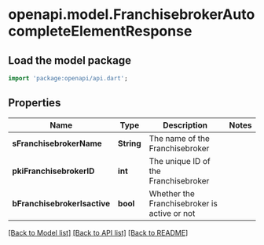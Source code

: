 # openapi.model.FranchisebrokerAutocompleteElementResponse

## Load the model package
```dart
import 'package:openapi/api.dart';
```

## Properties
Name | Type | Description | Notes
------------ | ------------- | ------------- | -------------
**sFranchisebrokerName** | **String** | The name of the Franchisebroker | 
**pkiFranchisebrokerID** | **int** | The unique ID of the Franchisebroker | 
**bFranchisebrokerIsactive** | **bool** | Whether the Franchisebroker is active or not | 

[[Back to Model list]](../README.md#documentation-for-models) [[Back to API list]](../README.md#documentation-for-api-endpoints) [[Back to README]](../README.md)


